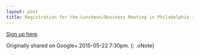 ```yaml
---
layout: post
title: Registration for the Luncheon/Business Meeting in Philadelphia is now open!
---
```


[Sign up here](http://chapters.aallnet.org/westpac/eventRegistration.asp).

Originally shared on Google+ 2015-05-22 7:30pm.
{: .oNote}
